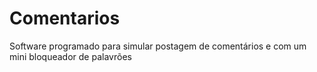 # Comentarios
Software programado para simular postagem de comentários e com um mini bloqueador de palavrões
